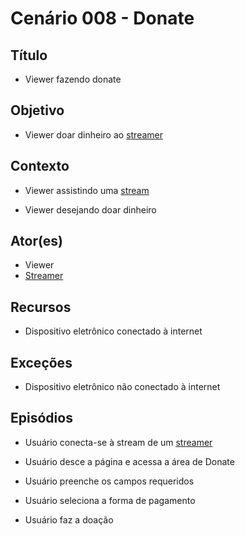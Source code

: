 # Cenário 008 - Donate

## Título
* Viewer fazendo donate

## Objetivo
* Viewer doar dinheiro ao [streamer](https://github.com/gabrielziegler3/Requisitos-2018-1/wiki/L%C3%A9xico-Streamer)


## Contexto
* Viewer assistindo uma [stream](https://github.com/gabrielziegler3/Requisitos-2018-1/wiki/L%C3%A9xico-Streamer)

* Viewer desejando doar dinheiro	

## Ator(es)
* Viewer
* [Streamer](https://github.com/gabrielziegler3/Requisitos-2018-1/wiki/L%C3%A9xico-Streamer)


## Recursos
* Dispositivo eletrônico conectado à internet

## Exceções
* Dispositivo eletrônico não conectado à internet

## Episódios
* Usuário conecta-se à stream de um [streamer](https://github.com/gabrielziegler3/Requisitos-2018-1/wiki/L%C3%A9xico-Streamer)

* Usuário desce a página e acessa a área de Donate
* Usuário preenche os campos requeridos
* Usuário seleciona a forma de pagamento
* Usuário faz a doação
